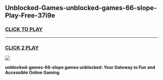 
## Unblocked-Games-unblocked-games-66-slope-Play-Free-37i9e
<h3>
<a href="https://premium76.site?title=unblocked-games-66-slope&ref=10A">CLICK TO PLAY</a></h3>
<hr>

<h3>
<a href="https://premium76.site?title=unblocked-games-66-slope&ref=10A">CLICK 2 PLAY</a>
  
</h3>

<a href="https://premium76.site?title=unblocked-games-66-slope&ref=10A"><img src="https://clearcache.store/games.png"></a>


**unblocked-games-66-slope games unblocked: Your Gateway to Fun and Accessible Online Gaming**
